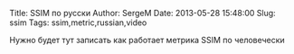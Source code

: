 Title: SSIM по русски
Author: SergeM
Date: 2013-05-28 15:48:00
Slug: ssim
Tags: ssim,metric,russian,video

<div dir="ltr" style="text-align: left;" trbidi="on">Нужно будет тут записать как работает метрика SSIM по человечески</div>